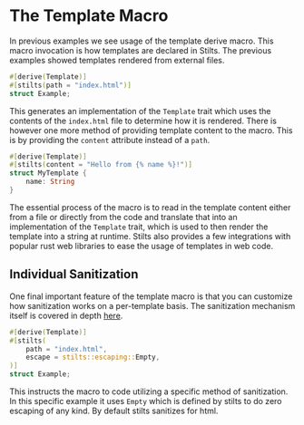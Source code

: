 # The Template Macro

In previous examples we see usage of the template derive macro.
This macro invocation is how templates are declared in Stilts.
The previous examples showed templates rendered from external files.

```rust
#[derive(Template)]
#[stilts(path = "index.html")]
struct Example;
```

This generates an implementation of the `Template` trait which uses
the contents of the `index.html` file to determine how it is rendered.
There is however one more method of providing template content to the
macro. This is by providing the `content` attribute instead of a `path`.

```rust
#[derive(Template)]
#[stilts(content = "Hello from {% name %}!")]
struct MyTemplate {
    name: String
}
```

The essential process of the macro is to read in the template content
either from a file or directly from the code and translate that into
an implementation of the `Template` trait, which is used to then render
the template into a string at runtime. Stilts also provides a few integrations
with popular rust web libraries to ease the usage of templates in web code.

## Individual Sanitization

One final important feature of the template macro is that you can
customize how sanitization works on a per-template basis. 
The sanitization mechanism itself is covered in depth [here](./sanitization.md).

```rust
#[derive(Template)]
#[stilts(
    path = "index.html",
    escape = stilts::escaping::Empty,
)]
struct Example;
```

This instructs the macro to code utilizing a specific method
of sanitization. In this specific example it uses `Empty` which
is defined by stilts to do zero escaping of any kind. By default
stilts sanitizes for html.
